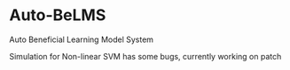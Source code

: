 # Auto-BeLMS
Auto Beneficial Learning Model System

Simulation for Non-linear SVM has some bugs, currently working on patch
